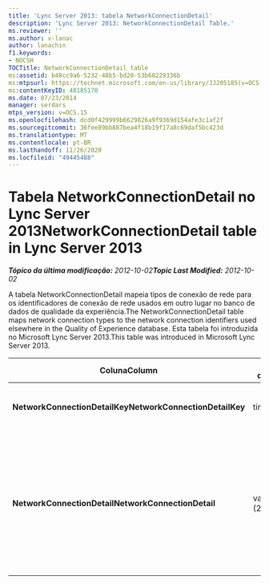 ```yaml
---
title: 'Lync Server 2013: tabela NetworkConnectionDetail'
description: 'Lync Server 2013: NetworkConnectionDetail Table.'
ms.reviewer: ''
ms.author: v-lanac
author: lanachin
f1.keywords:
- NOCSH
TOCTitle: NetworkConnectionDetail table
ms:assetid: b48cc9a6-5232-48b5-bd20-53b68229336b
ms:mtpsurl: https://technet.microsoft.com/en-us/library/JJ205185(v=OCS.15)
ms:contentKeyID: 48185170
ms.date: 07/23/2014
manager: serdars
mtps_version: v=OCS.15
ms.openlocfilehash: dcd0f429999b6629826a9f9369d154afe3c1af2f
ms.sourcegitcommit: 36fee89bb887bea4f18b19f17a8c69daf5bc423d
ms.translationtype: MT
ms.contentlocale: pt-BR
ms.lasthandoff: 11/26/2020
ms.locfileid: "49445488"
---
```

# <a name="networkconnectiondetail-table-in-lync-server-2013"></a><span data-ttu-id="ad9ab-103">Tabela NetworkConnectionDetail no Lync Server 2013</span><span class="sxs-lookup"><span data-stu-id="ad9ab-103">NetworkConnectionDetail table in Lync Server 2013</span></span>

<div data-xmlns="http://www.w3.org/1999/xhtml">

<div class="topic" data-xmlns="http://www.w3.org/1999/xhtml" data-msxsl="urn:schemas-microsoft-com:xslt" data-cs="https://msdn.microsoft.com/">

<div data-asp="https://msdn2.microsoft.com/asp">



</div>

<div id="mainSection">

<div id="mainBody"><span data-ttu-id="ad9ab-104">

<span> </span></span><span class="sxs-lookup"><span data-stu-id="ad9ab-104">

<span> </span></span></span>

<span data-ttu-id="ad9ab-105">_**Tópico da última modificação:** 2012-10-02_</span><span class="sxs-lookup"><span data-stu-id="ad9ab-105">_**Topic Last Modified:** 2012-10-02_</span></span>

<span data-ttu-id="ad9ab-106">A tabela NetworkConnectionDetail mapeia tipos de conexão de rede para os identificadores de conexão de rede usados em outro lugar no banco de dados de qualidade da experiência.</span><span class="sxs-lookup"><span data-stu-id="ad9ab-106">The NetworkConnectionDetail table maps network connection types to the network connection identifiers used elsewhere in the Quality of Experience database.</span></span> <span data-ttu-id="ad9ab-107">Esta tabela foi introduzida no Microsoft Lync Server 2013.</span><span class="sxs-lookup"><span data-stu-id="ad9ab-107">This table was introduced in Microsoft Lync Server 2013.</span></span>


<table>
<colgroup>
<col style="width: 25%" />
<col style="width: 25%" />
<col style="width: 25%" />
<col style="width: 25%" />
</colgroup>
<thead>
<tr class="header">
<th><span data-ttu-id="ad9ab-108"><strong>Coluna</strong></span><span class="sxs-lookup"><span data-stu-id="ad9ab-108"><strong>Column</strong></span></span></th>
<th><span data-ttu-id="ad9ab-109"><strong>Tipo de dados</strong></span><span class="sxs-lookup"><span data-stu-id="ad9ab-109"><strong>Data Type</strong></span></span></th>
<th><span data-ttu-id="ad9ab-110"><strong>Chave/índice</strong></span><span class="sxs-lookup"><span data-stu-id="ad9ab-110"><strong>Key/Index</strong></span></span></th>
<th><span data-ttu-id="ad9ab-111"><strong>Detalhes</strong></span><span class="sxs-lookup"><span data-stu-id="ad9ab-111"><strong>Details</strong></span></span></th>
</tr>
</thead>
<tbody>
<tr class="odd">
<td><p><span data-ttu-id="ad9ab-112"><strong>NetworkConnectionDetailKey</strong></span><span class="sxs-lookup"><span data-stu-id="ad9ab-112"><strong>NetworkConnectionDetailKey</strong></span></span></p></td>
<td><p><span data-ttu-id="ad9ab-113">tinyint</span><span class="sxs-lookup"><span data-stu-id="ad9ab-113">tinyint</span></span></p></td>
<td><p><span data-ttu-id="ad9ab-114">Primária</span><span class="sxs-lookup"><span data-stu-id="ad9ab-114">Primary</span></span></p></td>
<td><p><span data-ttu-id="ad9ab-115">Identificador exclusivo do tipo de conexão de rede.</span><span class="sxs-lookup"><span data-stu-id="ad9ab-115">Unique identifier for the network connection type.</span></span></p></td>
</tr>
<tr class="even">
<td><p><span data-ttu-id="ad9ab-116"><strong>NetworkConnectionDetail</strong></span><span class="sxs-lookup"><span data-stu-id="ad9ab-116"><strong>NetworkConnectionDetail</strong></span></span></p></td>
<td><p><span data-ttu-id="ad9ab-117">varchar (256)</span><span class="sxs-lookup"><span data-stu-id="ad9ab-117">varchar(256)</span></span></p></td>
<td><p><span data-ttu-id="ad9ab-118">Exclusividade</span><span class="sxs-lookup"><span data-stu-id="ad9ab-118">Unique</span></span></p></td>
<td><p><span data-ttu-id="ad9ab-119">Tipo de conexão de rede que corresponde ao NetworkConnectionDetailKey.</span><span class="sxs-lookup"><span data-stu-id="ad9ab-119">Network connection type that corresponds to the NetworkConnectionDetailKey.</span></span> <span data-ttu-id="ad9ab-120">Os valores permitidos são:</span><span class="sxs-lookup"><span data-stu-id="ad9ab-120">Allowed values are:</span></span></p>
<ol>
<li><p><span data-ttu-id="ad9ab-121">0--com fio</span><span class="sxs-lookup"><span data-stu-id="ad9ab-121">0 -- Wired</span></span></p></li>
<li><p><span data-ttu-id="ad9ab-122">1--WiFi</span><span class="sxs-lookup"><span data-stu-id="ad9ab-122">1 -- WiFi</span></span></p></li>
<li><p><span data-ttu-id="ad9ab-123">2--Ethernet</span><span class="sxs-lookup"><span data-stu-id="ad9ab-123">2 -- Ethernet</span></span></p></li>
</ol></td>
</tr>
</tbody>
</table><span data-ttu-id="ad9ab-124">


</div>

<span> </span>

</div>

</div>

</span><span class="sxs-lookup"><span data-stu-id="ad9ab-124">


</div>

<span> </span>

</div>

</div>

</span></span></div>

